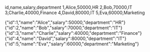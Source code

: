 id,name,salary,department
1,Alice,50000,HR
2,Bob,70000,IT
3,Charlie,40000,Finance
4,David,80000,IT
5,Eva,60000,Marketing


{"id":1,"name":"Alice","salary":50000,"department":"HR"}
{"id":2,"name":"Bob","salary":70000,"department":"IT"}
{"id":3,"name":"Charlie","salary":40000,"department":"Finance"}
{"id":4,"name":"David","salary":80000,"department":"IT"}
{"id":5,"name":"Eva","salary":60000,"department":"Marketing"}

